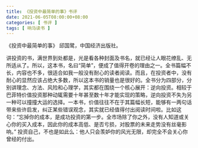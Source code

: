 ```yaml
---
title: 《投资中最简单的事》书评
date: 2021-06-05T08:00:00+08:00
categories: [ 书评 ]
tags: [ 响马读书 ]
---
```


《投资中最简单的事》 邱国鹭，中国经济出版社。

讲投资的书，满世界到处都是，光是看各种封面及书名，就已经让人眼花缭乱、无所适从了。所以，这本书，名曰“简单”，便成了值得开卷的理由之一。全书篇幅不长，内容也不多，很适合如我一般没有耐心的读者阅读。而且，在投资者中，没有耐心的显然应该占绝大多数，所以这本书的销量也是很好的。全书分为四部分，分别讲理念、方法、风险和心理学，其实都在围绕一个核心展开：逆向投资。相较于巴菲特价值投资那种动辄需要十年甚至数十年才能实现的策略，逆向投资不失为另一种可以撞撞大运的选择。一本书，价值往往不在于其篇幅长短，能够有一两句话带来些许启发，纠正某些错误观念，其实就已经值得付出阅读时间啦。比如这句：“忘掉你的成本，是成功投资的第一步。全市场除了你之外，没有人知道或关心你的买入成本，因此你的成本高低、是否亏损，对股票的未来走势没有丝毫影响。” 投资自己，不也是如此么：他人只会羡妒你的风光无限，却完全不会关心你曾经的付出。
